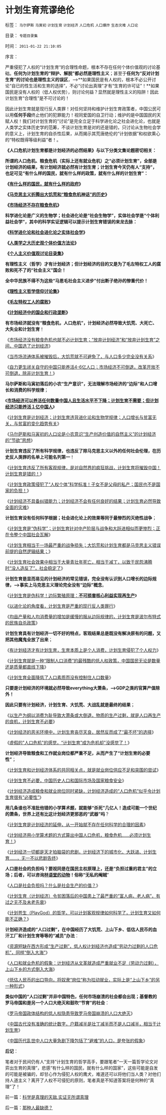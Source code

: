 # 计划生育荒谬绝伦

标签： `马尔萨斯` `马寅初` `计划生育` `计划经济` `人口危机` `人口爆炸` `生态灾难` `人口论` 

目录： `专题目录集`

时间： `2011-01-22 21:10:05`

序言：

严重侵犯了人权的“计划生育“的合理性命题，根本不存在任何个体价值观的讨论基础。**任何为计划生育的“辩护、解脱”都必然是理性主义**；甚至于**任何为“反对计划生育”的讨论也是理性主义的误区**，——>**如果国民是有人权的，根本不必公开讨论“自已的性生活和生育的选择”，不必“讨论出真理”才有“生育的许可证”！**如果国民是没有人权的（低人权优势），则讨论何益？显然就是理性主义的陷阱！因此计划生育“合理性”是不可讨论的！

因此计划生育就是现行反人类罪！对任何坚持和维护计划生育政策者，中国公民可以用**任何手段**终止他们的犯罪能力！视同爱国的自卫行动；维护的是中国国民的天赋人权！我们对计划生育的“讨论”是完全立足于科学进化论之社会进化论，也就是人类学之实体历史学的范筹，不谈计划生育是对的还是错的，只讨论从生物社会学的意义上，计划生育的自杀性后果，从而揭示其荒唐绝伦的“计划依据”和权欲熏心的“特权既得等级利益”者！。

**《人口危机计划生育都是计划经济的必然结果》与以下分类文集论题密切相关：**

**所谓的人口危机、粮食危机（实际上还有就业危机）之“必须计划生育”，全部是计划经济的结果，有计划经济就必然有计划生育；计划生育今天仍有人“支持”，也足可见“有什么样的国民，就有什么样的政策，就有什么样的计划生育”：**

**《**[**有什么样的国民，就有什么样的政府**](../../../2010/12/18/有什么样的国民，就有什么样的政府.md)**》**

**《**[**马克思主义折腾出大饥荒和“粮食危机神话”的历史**](../../../2010/11/27/马克思主义社会实践史.md)**》**

**《[市场经济不存在粮食危机](../../../2011/1/9/市场经济不存在粮食危机.md)》**



**科学进化论是广义的生物学；社会进化论是“社会生物学”，实体社会学是“个体利益社会学”，其中的科学实证逻辑可以提示计划生育错误的来龙去脉：**

**《**[**科学进化论和社会进化论之实体社会学**](../../../2009/11/27/科学，信仰，唯物唯心的主义，和进化论.md)**》**

**《**[**人类学之大历史观个体价值方法论**](../../../2010/6/12/人类学之大历史观个体价值方法论.md)**》**

**《**[**个人主义价值观讨论目录集**](../../../2010/5/21/个人主义价值观讨论目录集.md)**》**



**有理性主义（哲学）才有计划经济；但计划经济的目的又是为了毛左特权工人的腐败和死不了的“社会主义”国企！**

**全中华民族不得不为这些“马恩毛社会主义进步”付出断子绝孙的惨重代价！**

**《**[**理性主义哲学信仰讨论集**](../../../2010/5/28/理性主义哲学信仰讨论集.md)**》**

**《**[**毛左特权工人的腐败**](../../../2010/10/2/特权工人阶级的腐败.md)**》**

**《**[**计划经济中的国企和行政垄断**](../../../2010/11/20/计划经济中的国企和行政垄断.md)**》**

**有市场经济就没有“粮食危机，人口危机”，计划经济必然导致大饥荒、大死亡、大失业和计划生育**！

《[市场经济没有粮食危机也就不必计划生育；“放弃计划经济”和“放弃计划生育”之间，中国选了计划经济](../../../2011/1/9/市场经济不存在粮食危机.md)》

《[当市场流通体系被摧毁后，大饥荒就不可避免了，与人口多少完全没有关系](../../../2009/8/2/英属孟加拉两次大饥荒和经济学家的良心.md)》

《[自力更生闭关自守的中国只能养活4-6亿人口；市场经济不可倒退，改革开放不可倒退，除非计划生育！](http://hi.baidu.com/darthchn/blog/item/95314adfd09ec94694ee37e1.html)》

**马尔萨斯和马寅初落后的小农“生产意识”，无法理解市场经济的“边际”和人口增长和消费的科学规律**；

《[**市场经济可以养活任何数量中国人且生活水平不下降；计划生育不需要；但计划经济只能养活１亿中国人**](../../../2010/12/25/市场经济可以养活任何数量中国人.md)》

《[计划生育是计划经济；计划生育违背进化论和生物学规律；人口增长与贫富无关，与贫富的变化趋势有关](../../../2010/12/25/人口增长规律与贫富无关.md)》

《[马尔萨斯和马寅初的人口论是小农意识“生产创造价值的自然主义”的计划经济的“节欲”思想](../../../2009/11/18/从发展的定义看马恩主义和两马人口论.md)》

**计划生育违反了所有科学规律，也违反了除马克思主义以外的任何社会伦理，在历史反人类罪的名单上可能名列第一**！

《[计划生育违反了所有客观规律，是对自然界的疯狂挑战，计划生育将摧毁中国！计划生育是错的！](../../../2009/6/12/计划生育是错的.md)》

《[计划生育政策侵犯了“人权个体”科学标准！子女不是父母的私产；国民也不是国家的负担！](../../../2010/12/24/计划生育是计划经济的灾难；.md)》

《[计划经济不具备纠错能力；计划经济不会有任何良好的结果；计划生育必然导致全面的灾难](../../../2010/12/24/为什么中国传统文化内斗不休？计划生育.md)》

**计划生育没有任何科学根据；社会进化论上的效果等同于最惨烈的灭绝性战争**；

《[计划生育是“伪科学”；计划生育针对中产阶层与战争和大跃进相似而更惨烈；正在令整个中国社会瓦解](../../../2010/12/25/计划生育正令整个中国社会瓦解.md)》

《[计划生育相当于一场最严重的战争损失；大饥荒和计划生育都是马克思主义错误前提的自然逻辑结果；](../../../2010/12/17/计划生育相当于一场严重的战争损失.md)》

《[计划生育社会效果中相当于大量青壮年死亡，相当于减丁，以致于民怨沸腾时“没人造反了”，社会稳定了](../../../2009/11/6/中国保持稳定的因素.md)》

**计划生育是显而易见的计划经济的常见错误，完全没有认识到人口增长的边际规律，——>事实上马克思主义理论完全没有“边际”概念**。

《[计划生育是伪科学！边际繁殖原理：**不可损害核心利益实现再生产**](../../../2010/12/24/计划生育的“科学依据”是伪造的.md)》

《[以进化论的角度看，计划生育是严重的现行反人类罪行](../../../2010/6/14/科学技术发明是第一自杀推动力.md)》

《[均亩产量和人均消费量的增加是缓慢的服从边际规律的，计划生育是波尔布特式的民族自杀政策](../../../2010/6/4/粮食和价格是历史经济水平的参照物.md)》

**计划生育具有计划经济一切不好的特点，客观结果总是既没有解决原有的问题，又把其他魔鬼全放了出来**；

《[有计划经济才有计划生育，生育本质上是个人消费，计划生育侵犯了个人权力](../../../2010/5/30/价值守衡定律：满足消费的GDP才有价值.md)》

《[计划生育就是一种“限制人口消费”的最残酷的低人权政策，中国国民无论是数量还是质量都直线下降](../../../2010/4/25/内需并不会因为人民币升值就被拉动.md)》

《[计划生育全面降低了人口素质而没有控制住人口数量](../../../2009/11/25/计划生育全面降低了人口素质而没有控制住人口数量.md)》

**只要是计划经济的环境就必然导致everything大萧条，——>GDP之类的官算产值除外！**

**因此只要有计划经济，计划生育、大饥荒、大战乱就是最终的结果**；

《[以生产为纲以消费为耻导致大萧条或大倒退，物质的生产过剩，就是人口再生产的良机，计划生育不必要](../../../2010/4/22/以消费为耻必然导致大萧条或大倒退.md)》

《[计划经济的恶劣环境中，计划生育丧尽天良，居然反而成了“最不坏”的选择](../../../2009/11/29/计划生育成了“最不坏”的选择.md)》

《[虚假的"人口危机"的感觉，“计划生育”成为危机却"没感觉了！](../../../2009/11/24/人口危机的感觉和没感觉的计划生育危机.md)》

**计划经济导致粮食和工作就业岗位都严重不足，从而产生了“计划生育的必要性”**；

《[计划生育和计划经济体系的共同相关点，就是就业岗位供应不足和突围的尝试](../../../2009/11/22/计划生育和计划经济的本质.md)》

《[计划生育不必要，中国历史人口和国际市场及国家粮食安全](../../../2009/11/21/中国历史人口和国际市场及国家粮食安全.md)》

《[计划经济造成粮食和就业岗位同时紧缺，计划经济造成的“人口危机”似乎令计划生育很有“必要性”](../../../2009/11/21/计划生育“国策”在中国的必然性.md)》

**用几条谁也不准批他错的小学算术题，就能够“杀死”几亿人！造成可能一个世纪的萧条，世界上还有比这计划经济更邪恶的“武器”吗**？

《[计划生育是计划经济的延伸，从一开始就不存在任何科学的合理的因素](../../../2009/11/21/计划生育从一开始就不合理.md)》

《[计划经济用小学算术题的方式算出中国人口危机，粮食危机……必须计划生育！](../../../2009/11/20/计划生育中愚蠢的GDP小学算术题.md)》

《[计划经济一切都是天才拍脑袋的悲剧，计划经济下的城市化、大跃进、计划生育……，无一不以悲剧告终](../../../2009/10/13/计划经济的城市化，计划生育和市场经济.md)》

**人口是社会的负担吗？要视同是在国民主权原理上，还是“负担过重的君主”的立场；后者，可以咨询**[**林语堂的动物**](../../../2009/2/2/实例解剖极左的人格认知误区.md)**！俗称“无私的阉贼**”

《[人口是社会负担吗？什么是社会生产的价值？](../../../2009/6/13/人口是负担吗？什么是生产的价值？.md)》

《[计划生育（计划经济）令贫困落后的中国患上了最严重的“富人病，老人病”，有过之无不及未老先衰](../../../2009/9/11/少年中国患了三种西方老人病.md)》

《[计划苍生（PlayGod）的哲学，可以计划客观规律如何科学了，计划生育又如何能不正确？](../../../2009/6/16/三脚猫真理观支持着计划苍生的优越信念.md)》

**计划经济造成的“人口过剩”，在中国经历了大饥荒、上山下乡、低估人民币的血汗工厂和计划生育等等的“减员”办法**：

《[资源短缺在西方形成“生产过剩”，低人权计划经济也造成“劳动力过剩的人口危机”，同样“倒入大海”](../../../2009/5/22/人力资源生产相对过剩的危机.md)》

《[人口和就业危机的假象：计划经济从文革就造成严重就业不足（劳动力过剩），上山下乡的方式倒入大海](../../../2009/12/10/80年代的改革和就业途径和失业.md)》

《[低估人民币的出口导向，将奴隶“岗位”称为拉动就业，实际上是“上山下乡”的另一种形式](../../../2008/7/25/请不要把奴隶岗位当成就业.md)》

**类似中国的“人口过剩”并非中国特色，任何市场崩溃的社会都会出现；基督教的罗马帝国和是另一个人口大绝灭和鼓吹“节育”的社会**：

《[罗马帝国政体结构的低人权隐患导致罗马帝国崩溃的人口大绝灭](../../../2010/8/15/罗马帝国低人权隐患终致人口大绝灭.md)》

《[中国古代没有准确的统计数字，户籍减半是壮丁减半而不是人口减半，相当于计划生育](../../../2010/6/4/秦汉初期中国人口规模小于埃及;中国古代没有准确统计.md)》

《[中国历代乱世中人口大量急剧下降包括了“避难”的人口，是夸张的假象](../../../2010/5/15/中央集权社会危机时成为一盘散沙.md)》

**后记**：

笔者对于民间仍有人“支持”计划生育的哲学高手，要跟笔者“一天一篇哲学论文对弈出生育的真理”，悲感“有什么样的国民，就有什么样的国家”，这些可能是自发的可能是被骗的，却甘心作为侵犯人权的鹰犬，难道还可以将他们当人类？对他们持人道主义？离开了人权不可侵犯的原则，笔者真是不知道答案将是何种的“真理”了！



前一篇：[科学是真理的天敌,实证无所谓真理](../../../2011/1/22/科学是真理的天敌,实证无所谓真理.md)

后一篇：[那种人最缺德？](../../../2011/1/23/那种人最缺德？.md)